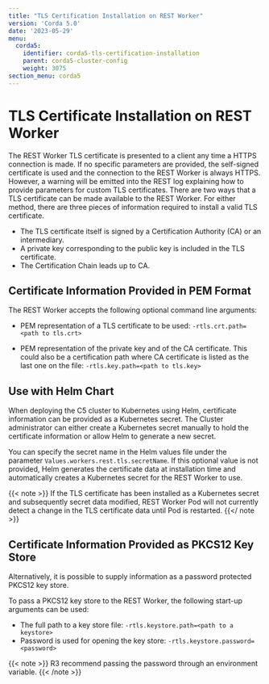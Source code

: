 ```yaml
---
title: "TLS Certification Installation on REST Worker"
version: 'Corda 5.0'
date: '2023-05-29'
menu:
  corda5:
    identifier: corda5-tls-certification-installation
    parent: corda5-cluster-config
    weight: 3075
section_menu: corda5
---
```


# TLS Certificate Installation on REST Worker

The REST Worker TLS certificate is presented to a client any time a HTTPS connection is made.
If no specific parameters are provided, the self-signed certificate is used and the connection to the REST Worker is always HTTPS. However, a warning will be emitted into the REST log explaining how to provide parameters for custom TLS certificates.
There are two ways that a TLS certificate can be made available to the REST Worker. For either method, there are three pieces of information required to install a valid TLS certificate.

* The TLS certificate itself is signed by a Certification Authority (CA) or an intermediary.
* A private key corresponding to the public key is included in the TLS certificate.
* The Certification Chain leads up to CA.

## Certificate Information Provided in PEM Format

The REST Worker accepts the following optional command line arguments: 

* PEM representation of a TLS certificate to be used: `-rtls.crt.path=<path to tls.crt>`

* PEM representation of the private key and of the CA certificate. This could also be a certification path where CA certificate is listed as the last one on the file: `-rtls.key.path=<path to tls.key>`

## Use with Helm Chart

When deploying the C5 cluster to Kubernetes using Helm, certificate information can be provided as a Kubernetes secret. 
The Cluster administrator can either create a Kubernetes secret manually to hold the certificate information or allow Helm to generate a new secret.

You can specify the secret name in the Helm values file under the parameter  `Values.workers.rest.tls.secretName`. If this optional value is not provided, Helm generates the certificate data at installation time and automatically creates a Kubernetes secret for the REST Worker to use.

{{< note >}}
If the TLS certificate has been installed as a Kubernetes secret and subsequently secret data modified, REST Worker Pod will not currently detect a change in the TLS certificate data until Pod is restarted.
{{</ note >}}

## Certificate Information Provided as PKCS12 Key Store

Alternatively, it is possible to supply information as a password protected PKCS12 key store.

To pass a PKCS12 key store to the REST Worker, the following start-up arguments can be used:

* The full path to a key store file: `-rtls.keystore.path=<path to a keystore>`
* Password is used for opening the key store: `-rtls.keystore.password=<password>`

{{< note >}}
R3 recommend passing the password through an environment variable.
{{< /note >}}